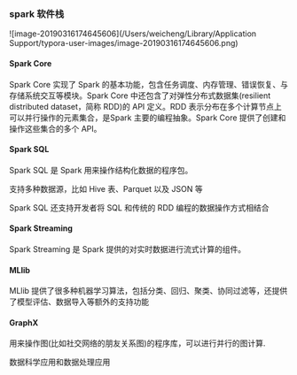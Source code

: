 

### spark 软件栈

![image-20190316174645606](/Users/weicheng/Library/Application Support/typora-user-images/image-20190316174645606.png)



#### Spark Core

Spark Core 实现了 Spark 的基本功能，包含任务调度、内存管理、错误恢复、与存储系统交互等模块。Spark Core 中还包含了对弹性分布式数据集(resilient distributed dataset，简称 RDD)的 API 定义。RDD 表示分布在多个计算节点上可以并行操作的元素集合，是Spark 主要的编程抽象。Spark Core 提供了创建和操作这些集合的多个 API。



#### Spark SQL

Spark SQL 是 Spark 用来操作结构化数据的程序包。

支持多种数据源，比如 Hive 表、Parquet 以及 JSON 等

Spark SQL 还支持开发者将 SQL 和传统的 RDD 编程的数据操作方式相结合



#### Spark Streaming

Spark Streaming 是 Spark 提供的对实时数据进行流式计算的组件。



#### MLlib

MLlib 提供了很多种机器学习算法，包括分类、回归、聚类、协同过滤等，还提供了模型评估、数据导入等额外的支持功能



#### GraphX

用来操作图(比如社交网络的朋友关系图)的程序库，可以进行并行的图计算.



数据科学应用和数据处理应用

